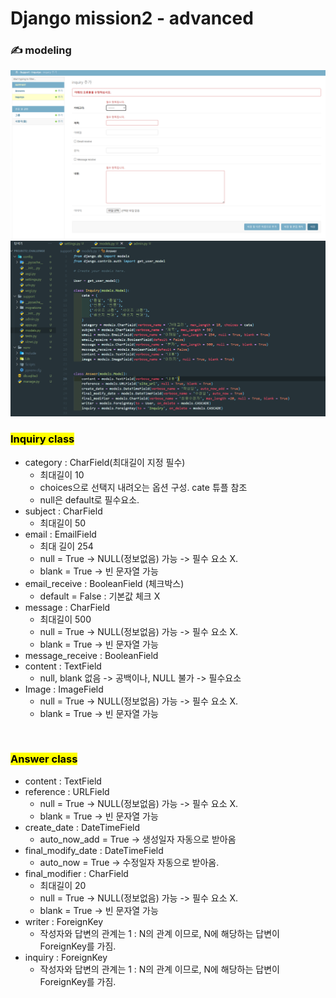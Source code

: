 # Django mission2 - advanced

### ✍️ modeling

![image1](/Image/mission2.PNG)
![image1](/Image/mission2_1.PNG)

### <mark>Inquiry class</mark>

* category : CharField(최대길이 지정 필수)
    - 최대길이 10
    - choices으로 선택지 내려오는 옵션 구성. cate 튜플 참조
    - null은 default로 필수요소.
* subject : CharField
    - 최대길이 50
* email : EmailField
    - 최대 길이 254
    - null = True -> NULL(정보없음) 가능 -> 필수 요소 X.
    - blank = True -> 빈 문자열 가능
* email_receive : BooleanField (체크박스)
    - default = False : 기본값 체크 X
* message : CharField
    - 최대길이 500
    - null = True -> NULL(정보없음) 가능 -> 필수 요소 X.
    - blank = True -> 빈 문자열 가능
* message_receive : BooleanField
* content : TextField
    - null, blank 없음 -> 공백이나, NULL 불가 -> 필수요소
* Image : ImageField
    - null = True -> NULL(정보없음) 가능 -> 필수 요소 X.
    - blank = True -> 빈 문자열 가능

<br>

### <mark>Answer class</mark>
* content : TextField
* reference : URLField
    - null = True -> NULL(정보없음) 가능 -> 필수 요소 X.
    - blank = True -> 빈 문자열 가능
* create_date : DateTimeField
    - auto_now_add = True -> 생성일자 자동으로 받아옴
* final_modify_date : DateTimeField
    - auto_now = True -> 수정일자 자동으로 받아옴.
* final_modifier : CharField
    - 최대길이 20
    - null = True -> NULL(정보없음) 가능 -> 필수 요소 X.
    - blank = True -> 빈 문자열 가능
* writer : ForeignKey
    - 작성자와 답변의 관계는 1 : N의 관계 이므로, N에 해당하는 답변이 ForeignKey를 가짐.
* inquiry : ForeignKey
     - 작성자와 답변의 관계는 1 : N의 관계 이므로, N에 해당하는 답변이 ForeignKey를 가짐.



